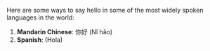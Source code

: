 Here are some ways to say hello in some of the most widely spoken languages in the world:

1. **Mandarin Chinese**: 你好 (Nǐ hǎo)
2. **Spanish**: (Hola)

